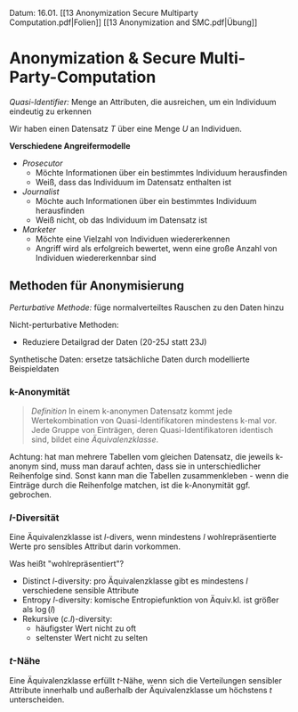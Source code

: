 Datum: 16.01.
[[13 Anonymization Secure Multiparty Computation.pdf|Folien]]
[[13 Anonymization and SMC.pdf|Übung]]
# Anonymization & Secure Multi-Party-Computation

*Quasi-Identifier:* Menge an Attributen, die ausreichen, um ein Individuum eindeutig zu erkennen

Wir haben einen Datensatz $T$ über eine Menge $U$ an Individuen.

**Verschiedene Angreifermodelle**
- *Prosecutor*
	- Möchte Informationen über ein bestimmtes Individuum herausfinden
	- Weiß, dass das Individuum im Datensatz enthalten ist
- *Journalist*
	- Möchte auch Informationen über ein bestimmtes Individuum herausfinden
	- Weiß nicht, ob das Individuum im Datensatz ist
- *Marketer*
	- Möchte eine Vielzahl von Individuen wiedererkennen
	- Angriff wird als erfolgreich bewertet, wenn eine große Anzahl von Individuen wiedererkennbar sind

## Methoden für Anonymisierung

*Perturbative Methode:* füge normalverteiltes Rauschen zu den Daten hinzu


Nicht-perturbative Methoden:
- Reduziere Detailgrad der Daten (20-25J statt 23J)

Synthetische Daten: ersetze tatsächliche Daten durch modellierte Beispieldaten

### k-Anonymität

> *Definition*
> In einem k-anonymen Datensatz kommt jede Wertekombination von Quasi-Identifikatoren mindestens k-mal vor.
> Jede Gruppe von Einträgen, deren Quasi-Identifikatoren identisch sind, bildet eine *Äquivalenzklasse*.

Achtung: hat man mehrere Tabellen vom gleichen Datensatz, die jeweils k-anonym sind, muss man darauf achten, dass sie in unterschiedlicher Reihenfolge sind. 
Sonst kann man die Tabellen zusammenkleben - wenn die Einträge durch die Reihenfolge matchen, ist die k-Anonymität ggf. gebrochen.

### $l$-Diversität

Eine Äquivalenzklasse ist $l$-divers, wenn mindestens $l$ wohlrepräsentierte Werte pro sensibles Attribut darin vorkommen.

Was heißt "wohlrepräsentiert"?
- Distinct $l$-diversity: pro Äquivalenzklasse gibt es mindestens $l$ verschiedene sensible Attribute
- Entropy $l$-diversity: komische Entropiefunktion von Äquiv.kl. ist größer als $\log(l)$
- Rekursive $(c.l)$-diversity:
	- häufigster Wert nicht zu oft
	- seltenster Wert nicht zu selten

### $t$-Nähe
Eine Äquivalenzklasse erfüllt $t$-Nähe, wenn sich die Verteilungen sensibler Attribute innerhalb und außerhalb der Äquivalenzklasse um höchstens $t$ unterscheiden.